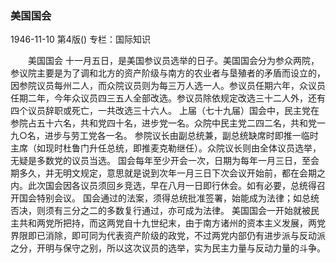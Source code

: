### 美国国会

1946-11-10
第4版()
专栏：国际知识

　　美国国会
    十一月五日，是美国参议员选举的日子。美国国会分为参众两院，参议院主要是为了调和北方的资产阶级与南方的农业者与垦殖者的矛盾而设立的，因参院议员每州二人，而众院议员则为每三万人选一人。参议员任期六年，众议员任期二年，今年众议员四三五人全部改选。参议员除依规定改选三十二人外，还有四个议员辞职或死亡，一共改选三十六人。
    上届（七十九届）国会中，民主党在参院占五十六名，共和党四十名，进步党一名。众院中民主党二四二名，共和党一九○名，进步与劳工党各一名。
    参院议长由副总统兼，副总统缺席时即推一临时主席（如现时杜鲁门升任总统，即推麦克勒继任）。众院议长则由全体议员选举，无疑是多数党的议员当选。
    国会每年至少开会一次，日期为每年一月三日，至会期多久，并无明文规定，意思就是说到次年一月三日下次会议开始前，都在会期之内。此次国会因各议员须回乡竞选，早在八月一日即行休会。如有必要，总统得召开国会特别会议。
    国会通过的法案，须得总统批准签署，始能成为法律；如总统否决，则须有三分之二的多数复行通过，亦可成为法律。
    美国国会一开始就被民主共和两党所把持，而这两党自十九世纪末，由于南方诸州的资本主义发展，两党界限即已消除，即可同为代表资产阶级的政党，不过两党内部仍有进步派与反动派之分，开明与保守之别，所以这次议员的选举，实为民主力量与反动力量的斗争。
